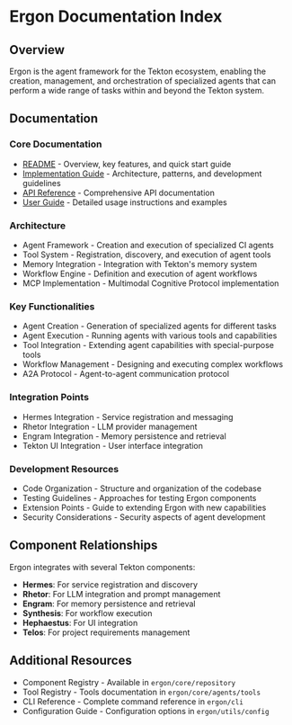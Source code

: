 # Ergon Documentation Index

## Overview
Ergon is the agent framework for the Tekton ecosystem, enabling the creation, management, and orchestration of specialized agents that can perform a wide range of tasks within and beyond the Tekton system.

## Documentation

### Core Documentation
- [README](README.md) - Overview, key features, and quick start guide
- [Implementation Guide](IMPLEMENTATION_GUIDE.md) - Architecture, patterns, and development guidelines
- [API Reference](API_REFERENCE.md) - Comprehensive API documentation
- [User Guide](USER_GUIDE.md) - Detailed usage instructions and examples

### Architecture
- Agent Framework - Creation and execution of specialized CI agents
- Tool System - Registration, discovery, and execution of agent tools
- Memory Integration - Integration with Tekton's memory system
- Workflow Engine - Definition and execution of agent workflows
- MCP Implementation - Multimodal Cognitive Protocol implementation

### Key Functionalities
- Agent Creation - Generation of specialized agents for different tasks
- Agent Execution - Running agents with various tools and capabilities
- Tool Integration - Extending agent capabilities with special-purpose tools
- Workflow Management - Designing and executing complex workflows
- A2A Protocol - Agent-to-agent communication protocol

### Integration Points
- Hermes Integration - Service registration and messaging
- Rhetor Integration - LLM provider management
- Engram Integration - Memory persistence and retrieval
- Tekton UI Integration - User interface integration

### Development Resources
- Code Organization - Structure and organization of the codebase
- Testing Guidelines - Approaches for testing Ergon components
- Extension Points - Guide to extending Ergon with new capabilities
- Security Considerations - Security aspects of agent development

## Component Relationships

Ergon integrates with several Tekton components:

- **Hermes**: For service registration and discovery
- **Rhetor**: For LLM integration and prompt management
- **Engram**: For memory persistence and retrieval
- **Synthesis**: For workflow execution
- **Hephaestus**: For UI integration
- **Telos**: For project requirements management

## Additional Resources

- Component Registry - Available in `ergon/core/repository`
- Tool Registry - Tools documentation in `ergon/core/agents/tools`
- CLI Reference - Complete command reference in `ergon/cli`
- Configuration Guide - Configuration options in `ergon/utils/config`